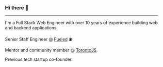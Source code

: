 ### Hi there 👋

---

I'm a Full Stack Web Engineer with over 10 years of experience building web and backend applications. 

Senior Staff Engineer @ [Fueled](https://fueled.com) ⛽

Mentor and community member @ [TorontoJS](https://torontojs.com). 

Previous tech startup co-founder.
